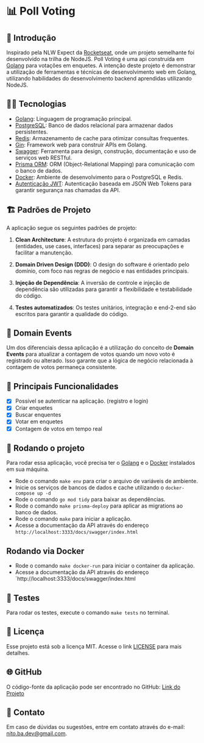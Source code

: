 # 📊 Poll Voting

## 🚀 Introdução

Inspirado pela NLW Expect da [Rocketseat](https://rocketseat.com.br), onde um projeto semelhante foi desenvolvido na trilha de NodeJS.
Poll Voting é uma api construída em [Golang](https://golang.org/) para votações em enquetes.
A intenção deste projeto é demonstrar a utilização de ferramentas e técnicas de desenvolvimento web em Golang, utilizando habilidades do desenvolvimento backend aprendidas utilizando NodeJS.

## 👨‍💻 Tecnologias

- [Golang](https://golang.org/): Linguagem de programação principal.
- [PostgreSQL](https://www.postgresql.org/): Banco de dados relacional para armazenar dados persistentes.
- [Redis](https://redis.io/): Armazenamento de cache para otimizar consultas frequentes.
- [Gin](https://gin-gonic.com/): Framework web para construir APIs em Golang.
- [Swagger](https://swagger.io/): Ferramenta para design, construção, documentação e uso de serviços web RESTful.
- [Prisma ORM](https://www.prisma.io/): ORM (Object-Relational Mapping) para comunicação com o banco de dados.
- [Docker](https://www.docker.com/): Ambiente de desenvolvimento para o PostgreSQL e Redis.
- [Autenticação JWT](https://jwt.io/): Autenticação baseada em JSON Web Tokens para garantir segurança nas chamadas da API.

## 🏗️ Padrões de Projeto

A aplicação segue os seguintes padrões de projeto:

1. **Clean Architecture**: A estrutura do projeto é organizada em camadas (entidades, use cases, interfaces) para separar as preocupações e facilitar a manutenção.

2. **Domain Driven Design (DDD)**: O design do software é orientado pelo domínio, com foco nas regras de negócio e nas entidades principais.

3. **Injeção de Dependência**: A inversão de controle e injeção de dependência são utilizadas para garantir a flexibilidade e testabilidade do código.

4. **Testes automatizados**: Os testes unitários, integração e end-2-end são escritos para garantir a qualidade do código.

## 🔄 Domain Events

Um dos diferenciais dessa aplicação é a utilização do conceito de **Domain Events** para atualizar a contagem de votos quando um novo voto é registrado ou alterado. Isso garante que a lógica de negócio relacionada à contagem de votos permaneça consistente.

## 🎯 Principais Funcionalidades

- [x] Possível se autenticar na aplicação. (registro e login)
- [x] Criar enquetes
- [x] Buscar enquentes
- [x] Votar em enquetes
- [x] Contagem de votos em tempo real

## 🔧 Rodando o projeto

Para rodar essa aplicação, você precisa ter o [Golang](https://golang.org/) e o [Docker](https://www.docker.com/) instalados em sua máquina.

- Rode o comando `make env` para criar o arquivo de variáveis de ambiente.
- Inicie os serviços de bancos de dados e cache utilizando o `docker-compose up -d`
- Rode o comando `go mod tidy` para baixar as dependências.
- Rode o comando `make prisma-deploy` para aplicar as migrations ao banco de dados.
- Rode o comando `make` para iniciar a aplicação.
- Acesse a documentação da API através do endereço `http://localhost:3333/docs/swagger/index.html`

## Rodando via Docker

- Rode o comando `make docker-run` para iniciar o container da aplicação.
- Acesse a documentação da API através do endereço `http://localhost:3333/docs/swagger/index.html

## 🧪 Testes

Para rodar os testes, execute o comando `make tests` no terminal.

## 📄 Licença

Esse projeto está sob a licença MIT. Acesse o link [LICENSE](https://mit-license.org/) para mais detalhes.

## 🌐 GitHub

O código-fonte da aplicação pode ser encontrado no GitHub: [Link do Projeto](https://github.com/nitoba/poll-voting)

## 📧 Contato

Em caso de dúvidas ou sugestões, entre em contato através do e-mail: [nito.ba.dev@gmail.com](mailto:nito.ba.dev@gmail.com).
